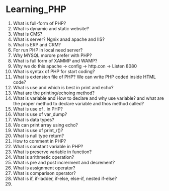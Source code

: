 # Learning_PHP
1. What is full-form of PHP?
2. What is dynamic and static website?
3. What is CMS?
4. What is server? Ngnix anad apache and IIS?
5. What is ERP and CRM?
6. For run PHP in local need server?
7. Why MYSQL morore prefer with PHP?
8. What is full form of XAMMP and WAMP?
9. Why we do this apache -> config -> http.con -> Listen 8080
10. What is syntax of PHP for start coding?
11. What is extension file of PHP? We can write PHP coded inside HTML code?
12. What is use and which is best in print and echo?
13. What are the printing/echoing method?
14. What is variable and How to declare and why use variable? and what are the proper method to declare variable and thos method called?
15. What is use of . in PHP?
16. What is use of var_dump?
17. What is data types?
18. We can print array using echo?
19. What is use of print_r()?
20. What is null type return?
21. How to comment in PHP?
22. What is constant variable in PHP?
23. What is preserve variable in function?
24. What is arithmetic operation?
25. What is pre and post increrment and decrement?
26. What is assignment operator?
27. What is comparison operator?
28. What is if, if-ladder, if-else, else-if, nested if-else?
29. 
